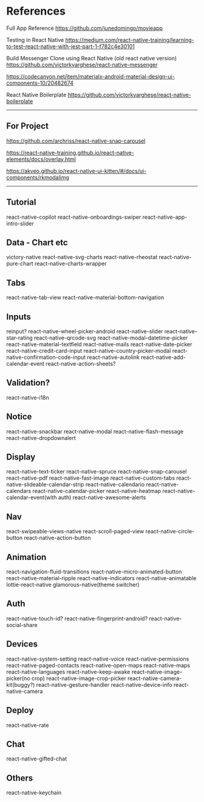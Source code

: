 # References

Full App Reference
https://github.com/junedomingo/movieapp

Testing in React Native
https://medium.com/react-native-training/learning-to-test-react-native-with-jest-part-1-f782c4e30101

Build Messenger Clone using React Native (old react native version)
https://github.com/victorkvarghese/react-native-messenger


https://codecanyon.net/item/materialx-android-material-design-ui-components-10/20482674

React Native Boilerplate
https://github.com/victorkvarghese/react-native-boilerplate

---

## For Project

https://github.com/archriss/react-native-snap-carousel

https://react-native-training.github.io/react-native-elements/docs/overlay.html

https://akveo.github.io/react-native-ui-kitten/#/docs/ui-components/rkmodalimg




---

## Tutorial
react-native-copilot
react-native-onboardings-swiper
react-native-app-intro-slider

## Data - Chart etc
victory-native
react-native-svg-charts
react-native-rheostat
react-native-pure-chart
react-native-charts-wrapper

## Tabs
react-native-tab-view
react-native-material-bottom-navigation

## Inputs
reinput?
react-native-wheel-picker-android
react-native-slider
react-native-star-rating
react-native-qrcode-svg
react-native-modal-datetime-picker
react-native-material-textfield
react-native-mails
react-native-date-picker
react-native-credit-card-input
react-native-country-picker-modal
react-native-confirmation-code-input
react-native-autolink
react-native-add-calendar-event
react-native-action-sheets?

## Validation?
react-native-i18n

## Notice
react-native-snackbar
react-native-modal
react-native-flash-message
react-native-dropdownalert

## Display
react-native-text-ticker
react-native-spruce
react-native-snap-carousel
react-native-pdf
react-native-fast-image
react-native-custom-tabs
react-native-slideable-calendar-strip
react-native-calendario
react-native-calendars
react-native-calendar-picker
react-native-heatmap
react-native-calendar-event(with auth)
react-native-awesome-alerts

## Nav
react-swipeable-views-native
react-scroll-paged-view
react-native-circle-button
react-native-action-button

## Animation
react-navigation-fluid-transitions
react-native-micro-animated-button
react-native-material-ripple
react-native-indicators
react-native-animatable
lottie-react-native
glamorous-native(theme switcher)

## Auth
react-native-touch-id?
react-native-fingerprint-android?
react-native-social-share

## Devices
react-native-system-setting
react-native-voice
react-native-permissions
react-native-paged-contacts
react-native-open-maps
react-native-maps
react-native-languages
react-native-keep-awake
react-native-image-picker(no crop)
react-native-image-crop-picker
react-native-camera-kit(buggy?)
react-native-gesture-handler
react-native-device-info
react-native-camera

## Deploy
react-native-rate

## Chat
react-native-gifted-chat

## Others
react-native-keychain